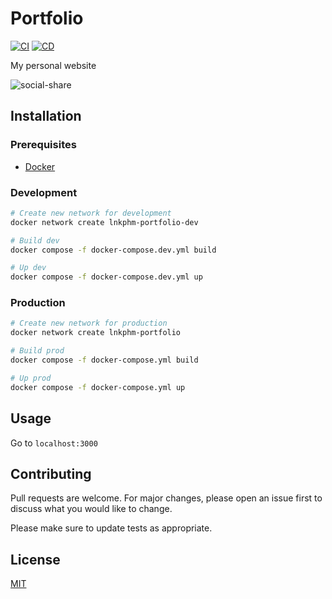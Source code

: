 # Portfolio

[![CI](https://github.com/lnkphm/portfolio/actions/workflows/ci.yml/badge.svg?branch=main)](https://github.com/lnkphm/portfolio/actions/workflows/ci.yml)
[![CD](https://github.com/lnkphm/portfolio/actions/workflows/cd.yml/badge.svg?branch=main)](https://github.com/lnkphm/portfolio/actions/workflows/cd.yml)

My personal website

![social-share](https://github.com/lnkphm/portfolio/assets/44250072/4ebb8ca4-42d6-4e93-ae16-1c93ce707910)

## Installation

### Prerequisites

- [Docker](https://docs.docker.com/engine/)

### Development

```bash
# Create new network for development
docker network create lnkphm-portfolio-dev

# Build dev
docker compose -f docker-compose.dev.yml build

# Up dev
docker compose -f docker-compose.dev.yml up
```

### Production

```bash
# Create new network for production
docker network create lnkphm-portfolio

# Build prod
docker compose -f docker-compose.yml build

# Up prod
docker compose -f docker-compose.yml up
```

## Usage

Go to `localhost:3000`

## Contributing

Pull requests are welcome. For major changes, please open an issue first
to discuss what you would like to change.

Please make sure to update tests as appropriate.

## License

[MIT](https://choosealicense.com/licenses/mit/)
